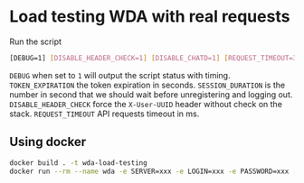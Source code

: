 # Load testing WDA with real requests

Run the script

```sh
[DEBUG=1] [DISABLE_HEADER_CHECK=1] [DISABLE_CHATD=1] [REQUEST_TIMEOUT=300000] [SESSION_DURATION=10] [TOKEN_EXPIRATION=300] SERVER=xxx LOGIN=xxx PASSWORD=xxx node index.js
```

`DEBUG` when set to `1` will output the script status with timing.
`TOKEN_EXPIRATION` the token expiration in seconds.
`SESSION_DURATION` is the number in second that we should wait before unregistering and logging out.
`DISABLE_HEADER_CHECK` force the `X-User-UUID` header without check on the stack.
`REQUEST_TIMEOUT` API requests timeout in ms.

## Using docker

```sh
docker build . -t wda-load-testing
docker run --rm --name wda -e SERVER=xxx -e LOGIN=xxx -e PASSWORD=xxx [-e DEBUG=1] [-e DISABLE_CHATD=1] [-e REQUEST_TIMEOUT=300000] [-e DISABLE_HEADER_CHECK=1] [-e SESSION_DURATION=10] [-e TOKEN_EXPIRATION=300] -t wda-load-testing
```

